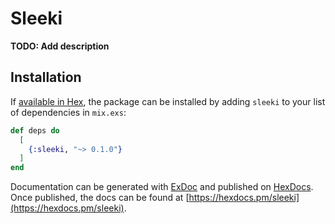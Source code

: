 # Sleeki

**TODO: Add description**

## Installation

If [available in Hex](https://hex.pm/docs/publish), the package can be installed
by adding `sleeki` to your list of dependencies in `mix.exs`:

```elixir
def deps do
  [
    {:sleeki, "~> 0.1.0"}
  ]
end
```

Documentation can be generated with [ExDoc](https://github.com/elixir-lang/ex_doc)
and published on [HexDocs](https://hexdocs.pm). Once published, the docs can
be found at [https://hexdocs.pm/sleeki](https://hexdocs.pm/sleeki).

